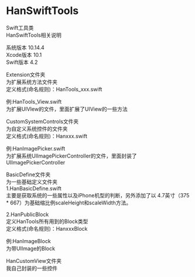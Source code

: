 # HanSwiftTools
Swift工具类  
HanSwiftTools相关说明  

系统版本     10.14.4  
Xcode版本   10.1  
Swift版本   4.2  

Extension文件夹  
为扩展系统方法文件夹  
定义格式(命名规则)：HanTools_xxx.swift  

例:HanTools_View.swift  
为扩展UIVIew的文件，里面扩展了UIView的一些方法  


CustomSystemControls文件夹  
为自定义系统控件的文件夹  
定义格式(命名规则)：Hanxxx.swift  

例:HanImagePicker.swift  
为扩展系统UIImagePickerController的文件，里面封装了UIImagePickerController  


BasicDefine文件夹  
为一些基础定义文件夹  
1.HanBasicDefine.swift   
主要是获取系统的一些属性以及iPhone机型的判断，另外添加了以 4.7英寸（375 * 667）为基础缩比例scaleHeight和scaleWidth方法。  

2.HanPublicBlock  
定义HanTools所有用到的Block类型  
定义格式(命名规则)：HanxxxBlock  

例:HanImageBlock  
为带UIImage的Block  


HanCustomView文件夹  
我自己封装的一些控件  
